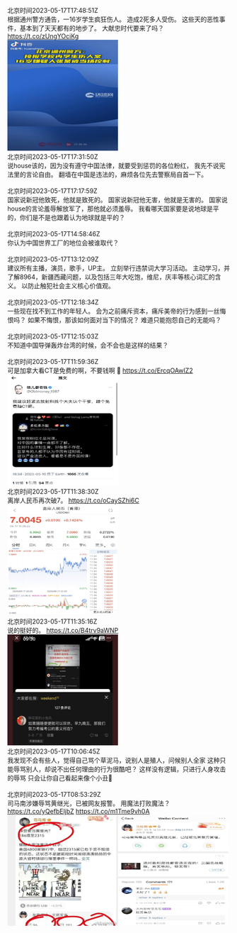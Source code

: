 北京时间2023-05-17T17:48:51Z<br>根据通州警方通告，一16岁学生疯狂伤人。
造成2死多人受伤。
这些天的恶性事件，基本到了天天都有的地步了。
大献忠时代要来了吗？ https://t.co/zUngYOciKg<br><img src='/temp/2023/1658771555558785024_0.jpg' width='250' height='250'><br>北京时间2023-05-17T17:31:50Z<br>说house该的，因为没有遵守中国法律，就要受到惩罚的各位粉红，
我先不说宪法里的言论自由。
翻墙在中国是违法的，麻烦各位先去警察局自首一下。<br><br>北京时间2023-05-17T17:17:59Z<br>国家说新冠他致死，他就是致死的。
国家说新冠他无害，他就是无害的。
国家说house的言论羞辱解放军了，那他就必须羞辱。
我看哪天国家要是说地球是平的，你们是不是也跟着认为地球就是平的？<br><br>北京时间2023-05-17T14:58:46Z<br>你认为中国世界工厂的地位会被谁取代？<br><br>北京时间2023-05-17T13:12:09Z<br>建议所有主播，演员，歌手，UP主。
立刻举行违禁词大学习活动。
主动学习，并了解8964，新疆西藏问题，以及包括三年大吃饱，维尼，庆丰等核心词汇的含义。
以防止触犯社会主义核心价值观。<br><br>北京时间2023-05-17T12:18:34Z<br>一些现在找不到工作的年轻人。
会为之前痛斥资本，痛斥美帝的行为感到一丝悔恨吗？
如果不悔恨，那该如何面对当下的情况？
难道只能抱怨自己的无能吗？<br><br>北京时间2023-05-17T12:15:03Z<br>不知道中国导弹轰炸台湾的时候，会不会也是这样的结果？<br><br>北京时间2023-05-17T11:59:36Z<br>可是加拿大看CT是免费的啊，不要钱啊
🤔 https://t.co/ErcqOAwIZ2<br><img src='/temp/2023/1658683663327059968_0.jpg' width='250' height='250'><br>北京时间2023-05-17T11:38:30Z<br>离岸人民币再次破7。 https://t.co/oCaySZhi6C<br><img src='/temp/2023/1658678351018729473_0.jpg' width='250' height='250'><br>北京时间2023-05-17T11:35:16Z<br>说的挺好的。 https://t.co/B4trv9aWNP<br><img src='/temp/2023/1658677537801924608_0.jpg' width='250' height='250'><br>北京时间2023-05-17T10:06:45Z<br>我发现不会有些人，觉得自己骂个草泥马，说别人是殖人，问候别人全家
这种只能辱骂别人，却说不出任何理由的行为很酷吧？
这样没有逻辑，只进行人身攻击的辱骂
只会让你自己看起来像个小丑🤡<br><br>北京时间2023-05-17T08:53:29Z<br>司马南涉嫌辱骂黄继光，已被网友报警。
用魔法打败魔法？ https://t.co/yQefbEljbZ https://t.co/m1Tme9vh0A<br><img src='/temp/2023/1658636822807982081_0.jpg' width='250' height='250'><img src='/temp/2023/1658636822807982081_1.jpg' width='250' height='250'><br>
